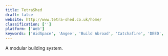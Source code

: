 ```yaml
---
title: TetraShed
draft: false 
website: http://www.tetra-shed.co.uk/home/
classification: ['']
platform: ['Web']
keywords: ['AidSpace', 'Angee', 'Build Abroad', 'Catchafire', 'DEED', 'DataHero', 'Dwellito', 'Echo by Amazon', 'Evercam', 'Gale.io', 'GivingWay', 'Golden Volunteer Organizer', 'Homeboy', 'ICON Home', 'Tekoia', 'Thington', 'WyzeCam', 'indeni']
---
```

A modular building system.